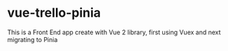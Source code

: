 # vue-trello-pinia
This is a Front End app create with Vue 2 library, first using Vuex and next migrating to Pinia
